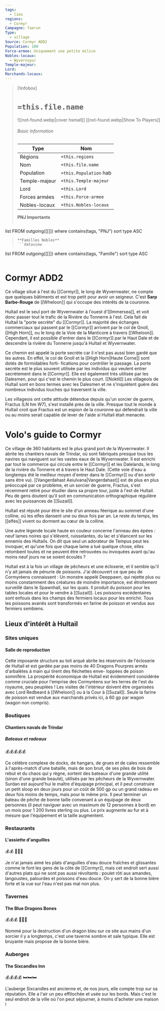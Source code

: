 ```yaml
---
tags:
  - lieu
regions:
  - Cormyr
Campagne: faerun
Type:
  - village
Source: Cormyr ADD2
Population: 100
Force-armee: Uniquement une petite milice
Nobles-locaux:
  - Wyvernspur
Temple-majeur: 
Lord: 
Marchands-locaux:
---
```


> [!infobox]
> # `=this.file.name`
> ![[not-found.webp|cover hsmall]]
> [[not-found.webp|Show To Players]]
> ###### Basic Information
> Type |  Nom |
> ---|---|
> Régions | `=this.regions`|
> Nom | `=this.file.name ` |
> Population | `=this.Population` hab |
> Temple-majeur | `=this.Temple-majeur` |
> Lord | `=this.Lord` |
> Forces armées | `=this.Force-armee` |
> Nobles-locaux | `=this.Nobles-locaux ` |
> **PNJ Importants**
>  ```dataview
list FROM outgoing([[]])
where contains(tags, "PNJ")
sort type ASC
>```
> **Familles Nobles**
> ```dataview
list FROM outgoing([[]])
where contains(tags, "Famille")
sort type ASC
>```


# Cormyr ADD2

Ce village situé à l'est du [[Cormyr]], le long de Wyvernwater, ne compte que quelques bâtiments et est trop petit pour avoir un seigneur. C'est **Sarp Barbe-Rouge** de [[Wheloon]] qui s'occupe des intérêts de la couronne.

Hultail est le seul port de Wyvernwater à l'ouest d'[[Immersea]], et voit donc passer tout le trafic de la Rivière du Tonnerre à l'est. Cela fait de Hultail la "porte secrète" du [[Cormyr]]. La majorité des échanges commerciaux qui passent par le [[Cormyr]] arrivent par le col de Gnoll, [[High Horn]], ou le long de la Voie de la Manticore à travers [[Wheloon]]. Cependant, il est possible d'entrer dans le [[Cormyr]] par le Haut Dale et de descendre la rivière du Tonnerre jusqu'à Hultail et Wyvernwater.

Ce chemin est appelé la porte secrète car il n'est pas aussi bien gardé que les autres. En effet, le col de Gnoll et la [[High Horn|Haute Corne]] sont dotés de formidables forti- fications pour contrôler le passage. La porte secrète est le plus souvent utilisée par les individus qui veulent entrer secrètement dans le [[Cormyr]]. Elle est également très utilisée par les Dalesmen, pour qui c'est le chemin le plus court. [[Noktil]] Les villageois de Hultail sont en bons termes avec les Dalesmen et ne s'inquiètent guère des nombreux individus louches qui traversent la ville.

Les villageois ont cette attitude détendue depuis qu'un sorcier de guerre, Fractus (LN hm W7), s'est installé près de la ville. Presque tout le monde à Hultail croit que Fractus est un espion de la couronne qui défendrait la ville ou au moins serait capable de lever de l'aide si Hultail était menacée.

# Volo's guide to Cormyr

Ce village de 360 habitants est le plus grand port de la Wyvernwater. Il abrite les chantiers navals de Trindar, où sont fabriqués presque tous les navires qui naviguent sur les vastes eaux de la Wyvernwater. Il est enrichi par tout le commerce qui circule entre le [[Cormyr]] et les Dalelands, le long de la rivière du Tonnerre et à travers le Haut Dale. (Cette voie d'eau a longtemps été le meilleur moyen d'entrer dans le [[Cormyr]] ou d'en sortir sans être vu). [[Vangerdahast Aeiulvana|Vangerdahast]] est de plus en plus préoccupé par ce problème, et un sorcier de guerre, Fractus, s'est récemment retiré pour étudier dans sa propre tour, juste à l'est de Hultail. Peu de gens doutent qu'il soit en communication orthographique régulière avec les puissances de [[Suzail]].

Hultail est réputé pour être le site d'un anneau féerique au sommet d'une colline, où les elfes dansent une ou deux fois par an. Le reste du temps, les [[elfes]] vivent ou dorment au cœur de la colline.

Une autre légende locale haute en couleur concerne l'anneau des épées : neuf lames noires qui s'élèvent, ruisselantes, du lac et s'élancent sur les ennemis des Hultails. On dit que seul un adorateur de Tempus peut les invoquer, et qu'une fois que chaque lame a tué quelque chose, elles retombent toutes et ne peuvent être retrouvées ou invoquées avant qu'au moins neuf jours ne se soient écoulés ?

Hultail est à la fois un village de pêcheurs et une écloserie, et il semble qu'il n'y ait jamais de pénurie de poissons. J'ai découvert ce que peu de Cormyréens connaissent : Un monstre appelé Deeppawn, qui rejette plus ou moins constamment des créatures de moindre importance, est étroitement surveillé dans le Spawnhall, sur les quais. Il produit du poisson pour les tables locales et pour le vendre à [[Suzail]]. Les poissons excédentaires sont enfouis dans les champs des fermiers locaux pour les enrichir. Tous les poissons avariés sont transformés en farine de poisson et vendus aux fermiers sembiens.

## Lieux d'intérêt à Hultail
### Sites uniques
#### Salle de reproduction

Cette imposante structure au toit arqué abrite les réservoirs de l'écloserie de Hultail et est gardée par pas moins de 40 Dragons Pourpres armés d'arbalètes à main qui tirent des fléchettes enve- loppées de poison somnifère. La prospérité économique de Hultail est évidemment considérée comme cruciale pour l'emprise des Cormyréens sur les terres de l'est du royaume, peu peuplées ! Les visites de l'intérieur doivent être organisées avec Lord Redbeard à [[Wheloon]] ou à la Cour à [[Suzail]]. Seule la farine de poisson est vendue aux marchands privés ici, à 60 gp par wagon (wagon non compris).

### Boutiques
#### Chantiers navals de Trindar
##### Bateaux et radeaux
💰💰💰💰💰

Ce célèbre complexe de docks, de hangars, de grues et de cales ressemble à l'après-match d'une bataille, mais de son bruit, de ses piles de bois de rebut et du chaos qui y règne, sortent des bateaux d'une grande utilité (sinon d'une grande beauté), utilisés par les pêcheurs de la Wyvernwater. Surdan est aujourd'hui le maître d'équipage principal, et il peut construire un petit sloop en deux jours pour un coût de 500 gp ou un grand radeau en deux fois moins de temps, mais pour le même prix. Il peut terminer un bateau de pêche de bonne taille convenant à un équipage de deux personnes (il peut naviguer avec un maximum de 12 personnes à bord) en un mois pour 1 200 livres sterling ou plus. Le prix augmente au fur et à mesure que l'équipement et la taille augmentent.

### Restaurants
#### L'assiette d'anguilles
💰💰
🍺🍺🍺

Je n'ai jamais aimé les plats d'anguilles d'eau douce fraîches et glissantes comme le font les gens de la côte de [[Cormyr]], mais cet endroit sert aussi d'autres plats qui ne sont pas aussi révoltants : poulet rôti aux amandes, langoustes, palourdes et poissons d'eau douce. On y sert de la bonne bière forte et la vue sur l'eau n'est pas mal non plus.

### Tavernes
#### The Blue Dragons Bones
💰💰💰
🍺🍺🍺

Nommé pour la destruction d'un dragon bleu sur ce site aux mains d'un sorcier il y a longtemps, c'est une taverne sombre et sale typique. Elle est bruyante mais propose de la bonne bière.

### Auberges
#### The Sixcandles Inn
💰💰💰💰
🛏️🛏️🛏️

L'auberge Sixcandles est ancienne et, de nos jours, elle compte trop sur sa réputation. Elle a l'air un peu effilochée et usée sur les bords. Mais c'est le seul endroit de la ville où l'on peut séjourner, à moins d'acheter une maison !
